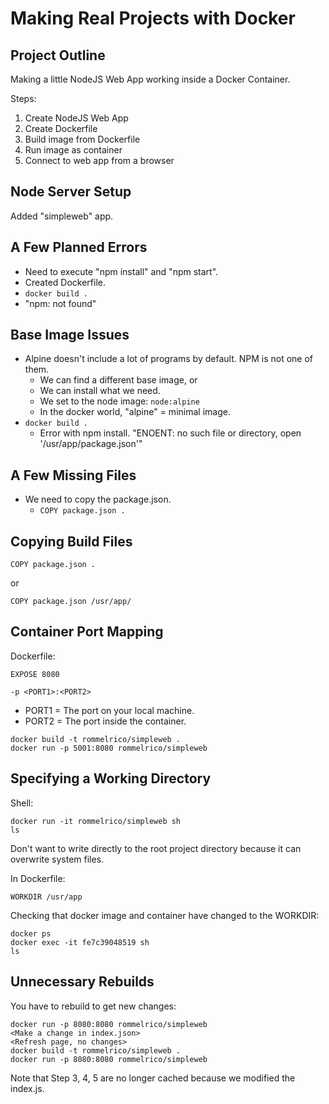# Making Real Projects with Docker

## Project Outline

Making a little NodeJS Web App working inside a Docker Container.

Steps: 
1. Create NodeJS Web App
2. Create Dockerfile
3. Build image from Dockerfile
4. Run image as container
5. Connect to web app from a browser

## Node Server Setup

Added "simpleweb" app.

## A Few Planned Errors

* Need to execute "npm install" and "npm start".
* Created Dockerfile.
* `docker build .`
* "npm: not found"

## Base Image Issues

* Alpine doesn't include a lot of programs by default. NPM is not one of them.
  * We can find a different base image, or
  * We can install what we need.
  * We set to the node image: `node:alpine`
  * In the docker world, "alpine" = minimal image.
* `docker build .`
  * Error with npm install. "ENOENT: no such file or directory, open '/usr/app/package.json'"

## A Few Missing Files

* We need to copy the package.json.
  * `COPY package.json .`

## Copying Build Files

```
COPY package.json .
```

or
```
COPY package.json /usr/app/
```

## Container Port Mapping

Dockerfile:  
```
EXPOSE 8080
```

`-p <PORT1>:<PORT2>`  
* PORT1 = The port on your local machine.
* PORT2 = The port inside the container.

```
docker build -t rommelrico/simpleweb .
docker run -p 5001:8080 rommelrico/simpleweb
```

## Specifying a Working Directory

Shell:  
```
docker run -it rommelrico/simpleweb sh
ls
```

Don't want to write directly to the root project directory because it can overwrite system files.

In Dockerfile:  
```
WORKDIR /usr/app
```

Checking that docker image and container have changed to the WORKDIR:  
```
docker ps
docker exec -it fe7c39048519 sh
ls
```

## Unnecessary Rebuilds

You have to rebuild to get new changes:  
```
docker run -p 8080:8080 rommelrico/simpleweb
<Make a change in index.json>
<Refresh page, no changes>
docker build -t rommelrico/simpleweb .
docker run -p 8080:8080 rommelrico/simpleweb
```

Note that Step 3, 4, 5 are no longer cached because we modified the index.js.

